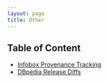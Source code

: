 ```yaml
---
layout: page
title: Other
---
```


## Table of Content
* <a href="/Infobox Provenance Tracking">Infobox Provenance Tracking</a>
* <a href="/DBpedia Release Diffs">DBpedia Release Diffs</a>
